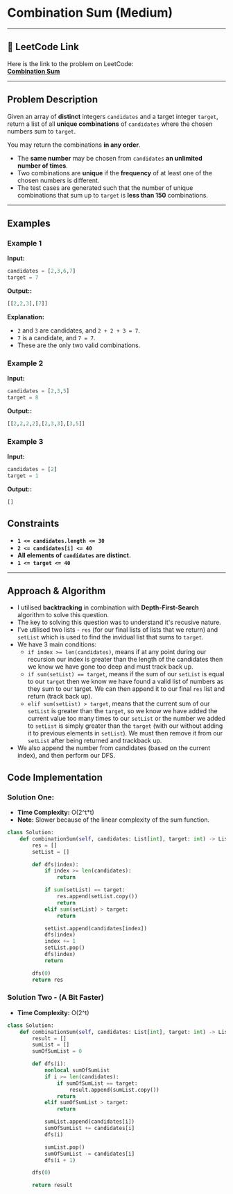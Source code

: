 # Combination Sum (Medium)

---

## 🔗 LeetCode Link

Here is the link to the problem on LeetCode:  
[**Combination Sum**](https://leetcode.com/problems/combination-sum/)

---

## Problem Description

Given an array of **distinct** integers `candidates` and a target integer `target`, return a list of all **unique combinations** of `candidates` where the chosen numbers sum to `target`.

You may return the combinations **in any order**.

- The **same number** may be chosen from `candidates` **an unlimited number of times**.
- Two combinations are **unique** if the **frequency** of at least one of the chosen numbers is different.
- The test cases are generated such that the number of unique combinations that sum up to `target` is **less than 150** combinations.

---

## Examples

### **Example 1**

**Input:**

```python
candidates = [2,3,6,7]
target = 7
```

**Output::**

```python
[[2,2,3],[7]]
```

**Explanation:**

- `2` and `3` are candidates, and `2 + 2 + 3 = 7`.
- `7` is a candidate, and `7 = 7`.
- These are the only two valid combinations.

### **Example 2**

**Input:**

```python
candidates = [2,3,5]
target = 8
```

**Output::**

```python
[[2,2,2,2],[2,3,3],[3,5]]
```

### **Example 3**

**Input:**

```python
candidates = [2]
target = 1
```

**Output::**

```python
[]
```

## Constraints

- **`1 <= candidates.length <= 30`**
- **`2 <= candidates[i] <= 40`**
- **All elements of `candidates` are distinct.**
- **`1 <= target <= 40`**

---

## Approach & Algorithm

- I utilised **backtracking** in combination with **Depth-First-Search** algorithm to solve this question.
- The key to solving this question was to understand it's recusive nature.
- I've utilised two lists - `res` (for our final lists of lists that we return) and `setList` which is used to find the invidual list that sums to `target`.
- We have 3 main conditions:
  - `if index >= len(candidates)`, means if at any point during our recursion our index is greater than the length of the candidates then we know we have gone too deep and must track back up.
  - `if sum(setList) == target`, means if the sum of our `setList` is equal to our `target` then we know we have found a valid list of numbers as they sum to our target. We can then append it to our final `res` list and return (track back up).
  - `elif sum(setList) > target`, means that the current sum of our `setList` is greater than the `target`, so we know we have added the current value too many times to our `setList` or the number we added to `setList` is simply greater than the `target` (with our without adding it to previous elements in `setList`). We must then remove it from our `setList` after being returned and trackback up.
- We also append the number from candidates (based on the current index), and then perform our DFS.

## Code Implementation

### Solution One:

- **Time Complexity:** O(2^t*t)
- **Note:** Slower because of the linear complexity of the sum function.

```python
class Solution:
    def combinationSum(self, candidates: List[int], target: int) -> List[List[int]]:
        res = []
        setList = []

        def dfs(index):
            if index >= len(candidates):
                return

            if sum(setList) == target:
                res.append(setList.copy())
                return
            elif sum(setList) > target:
                return

            setList.append(candidates[index])
            dfs(index)
            index += 1
            setList.pop()
            dfs(index)
            return

        dfs(0)
        return res
```

### Solution Two - (A Bit Faster)

- **Time Complexity:** O(2^t)

```python
class Solution:
    def combinationSum(self, candidates: List[int], target: int) -> List[List[int]]:
        result = []
        sumList = []
        sumOfSumList = 0

        def dfs(i):
            nonlocal sumOfSumList
            if i >= len(candidates):
                if sumOfSumList == target:
                    result.append(sumList.copy())
                return
            elif sumOfSumList > target:
                return

            sumList.append(candidates[i])
            sumOfSumList += candidates[i]
            dfs(i)

            sumList.pop()
            sumOfSumList -= candidates[i]
            dfs(i + 1)

        dfs(0)

        return result
```
